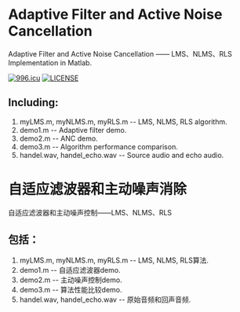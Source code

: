 # Adaptive Filter and Active Noise Cancellation
Adaptive Filter and Active Noise Cancellation —— LMS、NLMS、RLS Implementation in Matlab.

[![996.icu](https://img.shields.io/badge/link-996.icu-red.svg)](https://996.icu)
[![LICENSE](https://img.shields.io/badge/license-Anti%20996-blue.svg)](https://github.com/996icu/996.ICU/blob/master/LICENSE)
## Including:
1. myLMS.m, myNLMS.m, myRLS.m -- LMS, NLMS, RLS algorithm.
2. demo1.m -- Adaptive filter demo.
3. demo2.m -- ANC demo.
4. demo3.m -- Algorithm performance comparison.
4. handel.wav, handel_echo.wav -- Source audio and echo audio.

# 自适应滤波器和主动噪声消除
自适应滤波器和主动噪声控制——LMS、NLMS、RLS
## 包括：
1. myLMS.m, myNLMS.m, myRLS.m -- LMS, NLMS, RLS算法.
2. demo1.m -- 自适应滤波器demo.
3. demo2.m -- 主动噪声控制demo.
4. demo3.m -- 算法性能比较demo.
4. handel.wav, handel_echo.wav -- 原始音频和回声音频.
